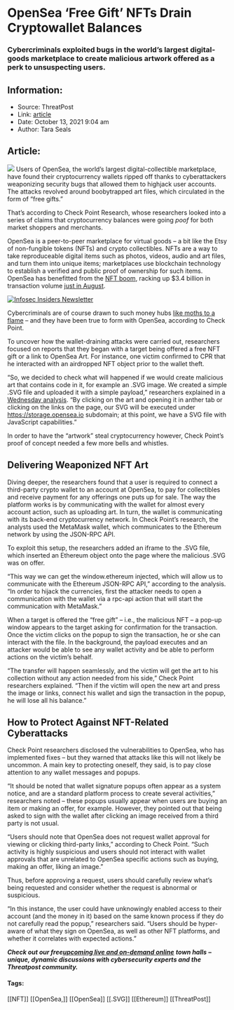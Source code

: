 # OpenSea ‘Free Gift’ NFTs Drain Cryptowallet Balances
### Cybercriminals exploited bugs in the world’s largest digital-goods marketplace to create malicious artwork offered as a perk to unsuspecting users.

## Information:
+ Source: ThreatPost
+ Link: [article](https://kasperskycontenthub.com/threatpost-global/?p=175453)
+ Date: October 13, 2021  9:04 am
+ Author: Tara Seals


## Article:
![](https://media.threatpost.com/wp-content/uploads/sites/103/2021/10/13090321/nft-e1634130217291.png)
Users of OpenSea, the world’s largest digital-collectible marketplace, have found their cryptocurrency wallets ripped off thanks to cyberattackers weaponizing security bugs that allowed them to highjack user accounts. The attacks revolved around boobytrapped art files, which circulated in the form of “free gifts.”


That’s according to Check Point Research, whose researchers looked into a series of claims that cryptocurrency balances were going *poof* for both market shoppers and merchants.


OpenSea is a peer-to-peer marketplace for virtual goods – a bit like the Etsy of non-fungible tokens (NFTs) and crypto collectibles. NFTs are a way to take reproduceable digital items such as photos, videos, audio and art files, and turn them into unique items; marketplaces use blockchain technology to establish a verified and public proof of ownership for such items. OpenSea has benefitted from the [NFT boom](https://www.rfi.fr/en/culture/20210312-digital-nft-artwork-sold-for-record-69-3-million-rocks-the-art-world-united-states-beeple-non-fungible-token), racking up $3.4 billion in transaction volume [just in August](https://www.yahoo.com/now/opensea-trading-volume-breaches-3bn-133114338.html).


[![Infosec Insiders Newsletter](https://media.threatpost.com/wp-content/uploads/sites/103/2021/07/10165815/infosec_insiders_in_article_promo.png)](https://threatpost.com/infosec-insider-subscription-page/?utm_source=ART&utm_medium=ART&utm_campaign=InfosecInsiders_Newsletter_Promo/)


Cybercriminals are of course drawn to such money hubs [like moths to a flame](https://threatpost.com/nft-collector-tricked-into-buying-fake-banksy/169179/) – and they have been true to form with OpenSea, according to Check Point.


To uncover how the wallet-draining attacks were carried out, researchers focused on reports that they began with a target being offered a free NFT gift or a link to OpenSea Art. For instance, one victim confirmed to CPR that he interacted with an airdropped NFT object prior to the wallet theft.


“So, we decided to check what will happened if we would create malicious art that contains code in it, for example an .SVG image. We created a simple .SVG file and uploaded it with a simple payload,” researchers explained in a [Wednesday analysis](https://research.checkpoint.com/2021/check-point-research-prevents-theft-of-crypto-wallets-on-opensea-the-worlds-largest-nft-marketplace/). “By clicking on the art and opening it in anther tab or clicking on the links on the page, our SVG will be executed under https://storage.opensea.io subdomain; at this point, we have a SVG file with JavaScript capabilities.”


In order to have the “artwork” steal cryptocurrency however, Check Point’s proof of concept needed a few more bells and whistles.


**Delivering Weaponized NFT Art**
---------------------------------


Diving deeper, the researchers found that a user is required to connect a third-party crypto wallet to an account at OpenSea, to pay for collectibles and receive payment for any offerings one puts up for sale. The way the platform works is by communicating with the wallet for almost every account action, such as uploading art. In turn, the wallet is communicating with its back-end cryptocurrency network. In Check Point’s research, the analysts used the MetaMask wallet, which communicates to the Ethereum network by using the JSON-RPC API.


To exploit this setup, the researchers added an iframe to the .SVG file, which inserted an Ethereum object onto the page where the malicious .SVG was on offer.


“This way we can get the window.ethereum injected, which will allow us to communicate with the Ethereum JSON-RPC API,” according to the analysis. “In order to hijack the currencies, first the attacker needs to open a communication with the wallet via a rpc-api action that will start the communication with MetaMask.”


When a target is offered the “free gift” – i.e., the malicious NFT – a pop-up window appears to the target asking for confirmation for the transaction. Once the victim clicks on the popup to sign the transaction, he or she can interact with the file. In the background, the payload executes and an attacker would be able to see any wallet activity and be able to perform actions on the victim’s behalf.


“The transfer will happen seamlessly, and the victim will get the art to his collection without any action needed from his side,” Check Point researchers explained. “Then if the victim will open the new art and press the image or links, connect his wallet and sign the transaction in the popup, he will lose all his balance.”


**How to Protect Against NFT-Related Cyberattacks**
---------------------------------------------------


Check Point researchers disclosed the vulnerabilities to OpenSea, who has implemented fixes – but they warned that attacks like this will not likely be uncommon. A main key to protecting oneself, they said, is to pay close attention to any wallet messages and popups.


“It should be noted that wallet signature popups often appear as a system notice, and are a standard platform process to create several activities,” researchers noted – these popups usually appear when users are buying an item or making an offer, for example. However, they pointed out that being asked to sign with the wallet after clicking an image received from a third party is not usual.


“Users should note that OpenSea does not request wallet approval for viewing or clicking third-party links,” according to Check Point. “Such activity is highly suspicious and users should not interact with wallet approvals that are unrelated to OpenSea specific actions such as buying, making an offer, liking an image.”


Thus, before approving a request, users should carefully review what’s being requested and consider whether the request is abnormal or suspicious.


“In this instance, the user could have unknowingly enabled access to their account (and the money in it) based on the same known process if they do not carefully read the popup,” researchers said. “Users should be hyper-aware of what they sign on OpenSea, as well as other NFT platforms, and whether it correlates with expected actions.”


***Check out our free***[***upcoming live and on-demand online***](https://threatpost.com/category/webinars/) ***town halls*** ***– unique, dynamic discussions with cybersecurity experts and the Threatpost community.***




#### Tags:
[[NFT]] [[OpenSea,]] [[OpenSea]] [[.SVG]] [[Ethereum]] [[ThreatPost]]
